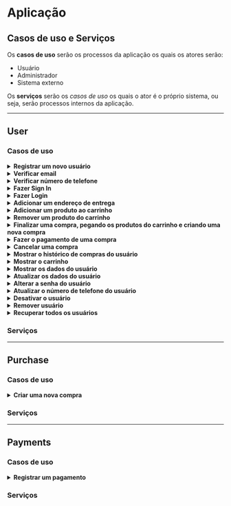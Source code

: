 <!-- markdownlint-disable md033 md024 -->

# Aplicação

## Casos de uso e Serviços

Os **casos de uso** serão os processos da aplicação os quais os atores serão:

- Usuário
- Administrador
- Sistema externo

Os **serviços** serão os *casos de uso* os quais o ator é o próprio sistema, ou seja, serão processos internos da aplicação.

---

## User

### Casos de uso

<details>
  <summary> <b> Registrar um novo usuário </b> </summary>

- DOING (User) register-user
- Receber nome, cpf, email, data de nascimento e telefone
  - Casos de erro:
    - CPF já presente no repositório
    - CPF inválido
    - Email inválido
    - Formato da data de nascimento inválida
    - Telefone inválido
- A senha deve ser gerada automaticamente
- A senha deve ser criptografada antes do armazenamento
- O usuário deve receber um email de confirmação
- Caso de Sucesso:
  - ID do usuário criptografado
  - Email do usuário
  - Senha criptografada
  - Tempo máximo de espera para verificação do email

</details>

<details>
  <summary> <b> Verificar email </b> </summary>

- DOING (User) verify-email
- Receber o email do usuário e o token de verificação
- Verificar se o token corresponde com o email do usuário
  - Casos de erro:
    - Token expirado
    - Token não corresponde com o email do usuário
    - Email inválido
    - Email já verificado
- Caso de Sucesso:
  - ID do usuário criptografado
  - Email do usuário
  - Tempo máximo de espera para verificação do email

</details>

<details>
  <summary> <b> Verificar número de telefone </b> </summary>

- DOING (User) verify-phone
- Receber o número de telefone do usuário e o código de verificação
- Verificar se o código corresponde com o número de telefone do usuário
  - Casos de erro:
    - Código expirado
    - Código não corresponde com o número de telefone do usuário
    - Número de telefone inválido
    - Número de telefone já verificado
- Caso de sucesso:
  - Email do usuário
  - Confirmação de verificação do número de telefone

</details>

<details>
  <summary> <b> Fazer Sign In </b> </summary>

- DOING (User) sign-in
- Receber nome, cpf, email, data de nascimento e telefone
  - Casos de erro:
    - CPF já presente no repositório
    - CPF inválido
    - Email já presente no repositório
    - Email inválido
    - Formato da data de nascimento inválida
    - Formato do telefone inválido
- Mandar email de verificação
- Caso de sucesso:
  - ID do usuário criptografado
  - Email do usuário
  - Tempo máximo de espera para verificação do email

</details>

<details>
  <summary> <b> Fazer Login </b> </summary>

- DOING (User) login
- Receber email e senha
- Recuperar senha criptografada do usuário
  - Casos de erro:
    - Email não encontrado
    - Email não verificado
- Verificar se a senha informada e a senha descriptografada são iguais
  - Casos de erro:
    - Senha inválida
    - Usuário desativado
- Caso de sucesso:
  - Informações do usuário
  - Token de autenticação

</details>

<details>
  <summary> <b> Adicionar um endereço de entrega </b> </summary>

- DOING (User) add-address
- Receber o id do usuário e os dados do endereço
  - Casos de erro:
    - ID do usuário não encontrado
    - Endereço já cadastrado
    - Formato do endereço inválido
- Caso de sucesso:
  - ID do endereço criptografado

</details>

<details>
  <summary> <b> Adicionar um produto ao carrinho </b> </summary>

- TODO (User) add-product-to-cart
- Receber o id do usuário e os dados do produto
  - Casos de erro:
    - Produto não encontrado
    - Produto indisponível
    - Produto já adicionado ao carrinho
    - Quantidade inválida
- Caso de sucesso:
  - Índice do produto no carrinho
  - Valor total do carrinho

</details>

<details>
  <summary> <b> Remover um produto do carrinho </b> </summary>

- TODO (User) remove-product-from-cart
- Receber o id do usuário e o id do produto
  - Casos de erro:
    - Produto não encontrado
    - Produto não adicionado ao carrinho
- Caso de sucesso:
  - Valor total do carrinho

</details>

<details>
  <summary> <b> Finalizar uma compra, pegando os produtos do carrinho e criando uma nova compra </b> </summary>

- TODO (User) finish-purchase
- Receber o id do usuário
  - Casos de erro:
    - ID do usuário não encontrado
- Recuperar todos os produtos do carrinho
  - Casos de erro:
    - Carrinho vazio
- Criar uma nova compra com os produtos do carrinho
- Caso de sucesso:
  - ID da compra criptografado
  - Valor total da compra

</details>

<details>
  <summary> <b> Fazer o pagamento de uma compra </b> </summary>

- TODO (User) pay-purchase
- Receber o id do usuário e o id da compra
  - Casos de erro:
    - ID do usuário não encontrado
    - ID da compra não encontrado
    - ID da compra não pertence ao usuário
- Verificar status da compra
  - Casos de erro:
    - Compra já paga
    - Compra cancelada
- Acionar serviço de pagamento pelo método de pagamento escolhido
- Caso de sucesso:
  - ID da compra criptografado
  - Valor total da compra

</details>

<details>
  <summary> <b> Cancelar uma compra </b> </summary>

- TODO (User) cancel-purchase
- Receber o id do usuário e o id da compra
  - Casos de erro:
    - ID do usuário não encontrado
    - ID da compra não encontrado
    - ID da compra não pertence ao usuário
- Verificar status da compra
  - Casos de erro:
    - Compra já paga
    - Compra já cancelada
- Caso de sucesso:
  - ID da compra criptografado
  - Data de cancelamento

</details>

<details>
  <summary> <b> Mostrar o histórico de compras do usuário </b> </summary>

- TODO (User) show-purchase-history
- Receber o id do usuário
  - Casos de erro:
    - ID do usuário não encontrado
- Recuperar todas as compras do usuário
- Caso de sucesso:
  - ID do usuário criptografado
  - Lista de compras

</details>

<details>
  <summary> <b> Mostrar o carrinho </b> </summary>

- TODO (User) show-cart
- Receber o id do usuário
  - Casos de erro:
    - ID do usuário não encontrado
- Recuperar todos os produtos do carrinho
- Caso de sucesso:
  - ID do usuário criptografado
  - Lista de produtos do carrinho

</details>

<details>
  <summary> <b> Mostrar os dados do usuário </b> </summary>

- TODO (User) get-user
- Receber o id do usuário
  - Casos de erro:
    - ID do usuário não encontrado
- Caso de sucesso:
  - ID do usuário criptografado
  - Dados do usuário
    - Nome
    - CPF
    - Email
    - Data de nascimento
    - Telefone

</details>

<details>
  <summary> <b> Atualizar os dados do usuário </b> </summary>

- TODO (User) update-user
- Receber o id do usuário e os dados do usuário
  - Casos de erro:
    - ID do usuário não encontrado
    - Formato da data de nascimento inválida
    - Formato do telefone inválido

</details>

<details>
  <summary> <b> Alterar a senha do usuário </b> </summary>

- TODO (User) change-password
- Receber o email do usuário e um campo opcional contendo um token de verificação e a nova senha
- Se o caso de uso receber apenas o email do usuário:
  - Enviar um email para o usuário com um link para alterar a senha
    - Casos de erro:
      - Email não encontrado
  - Caso de sucesso:
    - Email do usuário
    - Token de verificação
    - Tempo máximo de espera para verificação do email
- Se o caso de uso receber o email do usuário, a senha e o token de verificação:
  - Verificar se o token corresponde com o email do usuário
    - Casos de erro:
      - Token expirado
      - Token não corresponde com o email do usuário
      - Email inválido
  - Alterar a senha do usuário
    - Casos de erro:
      - Email não encontrado
  - Caso de sucesso:
    - Email do usuário
    - Senha criptografada

</details>

<details>
  <summary> <b> Atualizar o número de telefone do usuário </b> </summary>

- TODO (User) change-phone-number
- Receber o id do usuário e um campo opcional contendo um token de verificação e o novo número de telefone
- Se receber o id do usuário e o novo número de telefone
  - Enviar um código de verificação para o novo número de telefone
    - Casos de erro:
      - ID do usuário não encontrado
      - Formato do telefone inválido
  - Caso de sucesso:
    - Id do usuário criptografado
    - Token de verificação
    - Tempo máximo de espera para verificação do número de telefone
- Se receber o id do usuário, o novo número de telefone e o token de verificação
  - Verificar se o código corresponde com o número de telefone do usuário
    - Casos de erro:
      - Código expirado
      - Código não corresponde com o número de telefone do usuário
      - Número de telefone inválido
  - Alterar o número de telefone do usuário
    - Casos de erro:
      - ID do usuário não encontrado
      - Formato do telefone inválido
  - Caso de sucesso:
    - ID do usuário criptografado
    - Número de telefone

</details>

<details>
  <summary> <b> Desativar o usuário </b> </summary>

- TODO (User) disable-user
- Receber o id do usuário
  - Casos de erro:
    - ID do usuário não encontrado
    - Usuário já desativado
- Desativar o usuário
- Caso de sucesso:
  - ID do usuário criptografado
  - Email do usuário

</details>

<details>
  <summary> <b> Remover usuário </b> </summary>

- TODO (User) remove-user
- Receber o id do usuário
  - Casos de erro:
    - ID do usuário não encontrado
- Remover o usuário
- Caso de sucesso:
  - ID do usuário criptografado
  - Email do usuário

</details>

<details>
  <summary> <b> Recuperar todos os usuários </b> </summary>

- DOING (User) get-all-users
- Recuperar todos os usuários
- Caso de sucesso:
  - Lista de usuários

</details>

### Serviços

---

## Purchase

### Casos de uso

<details>
  <summary> <b> Criar uma nova compra </b> </summary>

</details>

### Serviços

---

## Payments

### Casos de uso

<details>
  <summary> <b> Registrar um pagamento </b> </summary>

</details>

### Serviços
